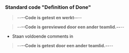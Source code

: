 ### Standard code "Definition of Done"

>--**--Code is getest en werkt--**--


>--**--Code is gereviewed door een ander teamlid.--**--

  * Staan voldoende comments in


>--**--Code is getest door een ander teamlid.--**--





